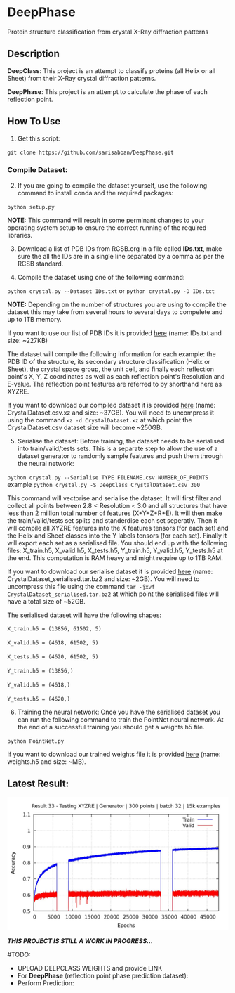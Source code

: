 # DeepPhase
 Protein structure classification from crystal X-Ray diffraction patterns

## Description
**DeepClass**: This project is an attempt to classify proteins (all Helix or all Sheet) from their X-Ray crystal diffraction patterns.

**DeepPhase**: This project is an attempt to calculate the phase of each reflection point.

## How To Use
1. Get this script:

`git clone https://github.com/sarisabban/DeepPhase.git`

### Compile Dataset:
2. If you are going to compile the dataset yourself, use the following command to install conda and the required packages:

`python setup.py`

**NOTE:** This command will result in some perminant changes to your operating system setup to ensure the correct running of the required libraries.

3. Download a list of PDB IDs from RCSB.org in a file called **IDs.txt**, make sure the all the IDs are in a single line separated by a comma as per the RCSB standard.

4. Compile the dataset using one of the following command:

`python crystal.py --Dataset IDs.txt` or `python crystal.py -D IDs.txt`

**NOTE:** Depending on the number of structures you are using to compile the dataset this may take from several hours to several days to compelete and up to 1TB memory.

If you want to use our list of PDB IDs it is provided [here](https://www.dropbox.com/s/1ytior1eu28rbwo/IDs.txt?dl=0) (name: IDs.txt and size: ~227KB)

The dataset will compile the following information for each example: the PDB ID of the structure, its secondary structure classification (Helix or Sheet), the crystal space group, the unit cell, and finally each reflection point's X, Y, Z coordinates as well as each reflection point's Resolution and E-value. The reflection point features are referred to by shorthand here as XYZRE.

If you want to download our compiled dataset it is provided [here](https://www.dropbox.com/s/vbu0cbzaa9do63u/CrystalDataset.csv.xz?dl=0) (name: CrystalDataset.csv.xz and size: ~37GB). You will need to uncompress it using the command `xz -d CrystalDataset.xz` at which point the CrystalDataset.csv dataset size will become ~250GB.

5. Serialise the dataset:
Before training, the dataset needs to be serialised into train/valid/tests sets. This is a separate step to allow the use of a dataset generator to randomly sample features and push them through the neural network:

`python crystal.py --Serialise TYPE FILENAME.csv NUMBER_OF_POINTS` example `python crystal.py -S DeepClass CrystalDataset.csv 300`

This command will vectorise and serialise the dataset. It will first filter and collect all points between 2.8 < Resolution < 3.0 and all structures that have less than 2 million total number of features (X+Y+Z+R+E). It will then make the train/valid/tests set splits and standerdise each set seperatly. Then it will compile all XYZRE features into the X features tensors (for each set) and the Helix and Sheet classes into the Y labels tensors (for each set). Finally it will export each set as a serialised file. You should end up with the following files: X_train.h5, X_valid.h5, X_tests.h5, Y_train.h5, Y_valid.h5, Y_tests.h5 at the end. This computation is RAM heavy and might require up to 1TB RAM.

If you want to download our serialise dataset it is provided [here](https://www.dropbox.com/s/fxvf7joc84z3wl0/CrystalDataset_serialised.tar.bz2?dl=0) (name: CrystalDataset_serialised.tar.bz2 and size: ~2GB). You will need to uncompress this file using the command `tar -jxvf CrystalDataset_serialised.tar.bz2` at which point the serialised files will have a total size of ~52GB.

The serialised dataset will have the following shapes:

```
X_train.h5 = (13856, 61502, 5)

X_valid.h5 = (4618, 61502, 5)

X_tests.h5 = (4620, 61502, 5)

Y_train.h5 = (13856,)

Y_valid.h5 = (4618,)

Y_tests.h5 = (4620,)
```

6. Training the neural network:
Once you have the serialised dataset you can run the following command to train the PointNet neural network. At the end of a successful training you should get a weights.h5 file. 

`python PointNet.py`

If you want to download our trained weights file it is provided [here]() (name: weights.h5 and size: ~MB).





## Latest Result:

![Alt Text](Classification_Training.jpg)














***THIS PROJECT IS STILL A WORK IN PROGRESS...***

#TODO:
* UPLOAD DEEPCLASS WEIGHTS and provide LINK
* For **DeepPhase** (reflection point phase prediction dataset):
* Perform Prediction:

